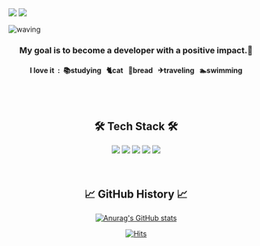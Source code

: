 <div>
 <span><a href="https://velog.io/@gjwjdghk123" target="_blank"><img src="https://img.shields.io/badge/TechBlog-20C997?style=flat-square&logo=velog&logoColor=white"/></a><span>
 <span><img src="https://img.shields.io/badge/gjwjdghk123@naver.com-EA4335?style=flat-square&logo=Gmail&logoColor=white"/><span>
</div>
  
![waving](https://capsule-render.vercel.app/api?type=waving&height=200&text=Jeonghwa%20Heo&fontAlign=70&fontAlignY=40&color=gradient&desc=backend-developer&descAlignY=65&descAlign=88)

<h3 align="center">My goal is to become a developer with a positive impact.🤗</h3>

<h4 align="center"> I love it &nbsp:&nbsp 📚studying &nbsp 🐈cat &nbsp 🥐bread &nbsp ✈traveling &nbsp 🏊‍swimming</h4>
</p>
<br>
<br>
<h2 align="center"> 🛠 Tech Stack 🛠 </h2>
<div align="center">
  <img src="https://img.shields.io/badge/Java-red?style=flat-square&logo=Java&logoColor=white"/></a> 
  <img src="https://img.shields.io/badge/spring-brightgreen?style=flat-square&logo=Spring&logoColor=white"/></a>
  <img src="https://img.shields.io/badge/spring%20boot-brightgreen?style=flat-square&logo=spring%20boot&logoColor=white"/></a>
  <img src="https://img.shields.io/badge/-spring%20data%20JPA-brightgreen?style=flat-square"/></a>
  <img src="https://img.shields.io/badge/Mysql-E6B91E?style=flat-square&logo=MySql&logoColor=white"/></a>
</div>
&nbsp
&nbsp
<br>
<br/>

<h2 align="center"> 📈 GitHub History 📈 </h2>
<div align="center">

[![Anurag's GitHub stats](https://github-readme-stats.vercel.app/api?username=hoa0217&show_icons=true&theme=radical)](https://github.com/anuraghazra/github-readme-stats)
 
[![Hits](https://hits.seeyoufarm.com/api/count/incr/badge.svg?url=https%3A%2F%2Fgithub.com%2Fhoa0217&count_bg=%2379C83D&title_bg=%23555555&icon=&icon_color=%23E7E7E7&title=hits&edge_flat=false)](https://hits.seeyoufarm.com)
  
</div>


